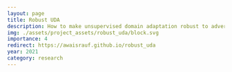 ```yaml
---
layout: page
title: Robust UDA
description: How to make unsupervised domain adaptation robust to adversarial examples.
img: ./assets/project_assets/robust_uda/block.svg
importance: 4
redirect: https://awaisrauf.github.io/robust_uda
year: 2021
category: research
---
```


